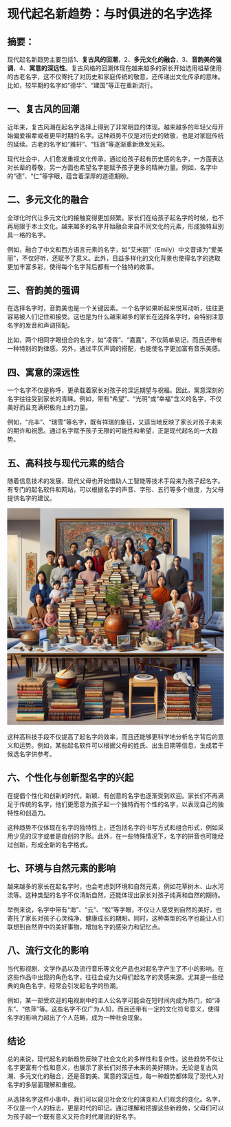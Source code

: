 # 现代起名新趋势：与时俱进的名字选择

## 摘要：

现代起名新趋势主要包括1、**复古风的回潮**，2、**多元文化的融合**，3、**音韵美的强调**，4、**寓意的深远性**。复古风格的回潮体现在越来越多的家长开始选用祖辈使用的古老名字，这不仅寄托了对历史和家庭传统的敬意，还传递出文化传承的意味。比如，较早期的名字如“德华”、“建国”等正在重新流行。

## 一、复古风的回潮

近年来，复古风潮在起名字选择上得到了非常明显的体现。越来越多的年轻父母开始偏爱祖辈或者更早时期的名字。这种趋势不仅是对历史的致敬，也是对家庭传统的延续。古老的名字如“雅轩”、“钰涵”等逐渐重新焕发光彩。

现代社会中，人们愈发重视文化传承，通过给孩子起有历史感的名字，一方面表达对长辈的尊敬，另一方面也希望名字能赋予孩子更多的精神力量。例如，名字中的“德”、“仁”等字眼，蕴含着深厚的道德期盼。

## 二、多元文化的融合

全球化时代让多元文化的接触变得更加频繁。家长们在给孩子起名字的时候，也不再局限于本土文化。越来越多的名字开始融合来自不同文化的元素，形成独特且别具一格的名字。

例如，融合了中文和西方语言元素的名字，如“艾米丽”（Emily）中文音译为“爱美丽”，不仅好听，还赋予了意义。此外，日益多样化的文化背景也使得名字的选取更加丰富多彩，使得每个名字背后都有一个独特的故事。

## 三、音韵美的强调

在选择名字时，音韵美也是一个关键因素。一个名字如果听起来悦耳动听，往往更容易被人们记住和接受。这也是为什么越来越多的家长在选择名字时，会特别注意名字的发音和声调搭配。

比如，两个相同字眼组合的名字，如“凌霄”、“嘉嘉”，不仅简单易记，而且还带有一种特别的韵律感。另外，通过平仄声调的搭配，也能使名字更加富有音乐美感。

## 四、寓意的深远性

一个名字不仅是称呼，更承载着家长对孩子的深远期望与祝福。因此，寓意深刻的名字往往受到家长的青睐。例如，带有“希望”、“光明”或“幸福”含义的名字，不仅美好而且充满积极向上的力量。

例如，“兆丰”、“瑞雪”等名字，既有祥瑞的象征，又适当地反映了家长对孩子未来的期许和祝愿。通过名字赋予孩子无限的可能性和希望，正是现代起名的一大趋势。

## 五、高科技与现代元素的结合

随着信息技术的发展，现代父母也开始借助人工智能等技术手段来为孩子起名字。有专门的起名软件和网站，可以根据名字的声音、字形、五行等多个维度，为父母提供名字的建议。

![](37_20240628_2_4_1719576194_1.jpg)

这种高科技手段不仅提高了起名字的效率，而且还能够更科学地分析名字背后的意义和运势。例如，某些起名软件可以根据父母的姓氏、出生日期等信息，生成若干候选名字供参考。

## 六、个性化与创新型名字的兴起

在提倡个性化和创新的时代，新颖、有创意的名字也逐渐受到欢迎。家长们不再满足于传统的名字，他们更愿意为孩子起一个独特而有个性的名字，以表现自己的独特性和创造力。

这种趋势不仅体现在名字的独特性上，还包括名字的书写方式和组合形式，例如采用少见的汉字或者是自创的字形。此外，在一些特殊情况下，名字的拼音也可能经过创新，形成全新的名字格式。

## 七、环境与自然元素的影响

越来越多的家长在起名字时，也会考虑到环境和自然元素，例如花草树木、山水河流等。这种类型的名字不仅清新自然，还能体现出家长对孩子纯真和自然的期待。

举例来说，名字中带有“海”、“云”、“松”等字眼，不仅让人感受到自然的美好，也寄托了家长对孩子心灵纯净、健康成长的期盼。同时，这种类型的名字也能让人们联想到自然界中的美好事物，增加名字的感染力和记忆点。

## 八、流行文化的影响

当代影视剧、文学作品以及流行音乐等文化产品也对起名字产生了不小的影响。在这些作品中出现的角色名字，往往会成为父母们起名字的灵感来源。尤其是一些经典的角色名字，经常会引发起名字的热潮。

例如，某一部受欢迎的电视剧中的主人公名字可能会在短时间内成为热门，如“泽东”、“依萍”等。这些名字不仅广为人知，而且还带有一定的文化符号意义，使得名字的影响力超出了个人范畴，成为一种社会现象。

## 结论

总的来说，现代起名的新趋势反映了社会文化的多样性和复杂性。这些趋势不仅让名字更富有个性和意义，也展示了家长们对孩子未来的美好期许。无论是复古风潮、多元文化的融合，还是音韵美、寓意的深远性，每一种趋势都体现了现代人对名字的多层面理解和重视。

从选择名字这件小事中，我们可以窥见社会文化的演变和人们观念的变化。名字，不仅是一个人的标志，更是时代的印记。通过理解和把握这些新趋势，父母们可以为孩子起一个既有意义又符合时代潮流的好名字。